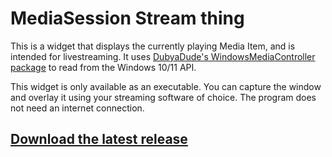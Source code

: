 # MediaSession Stream thing

This is a widget that displays the currently playing Media Item, and is intended for livestreaming. It uses [DubyaDude's WindowsMediaController package](https://github.com/DubyaDude/WindowsMediaController) to read from the Windows 10/11 API.

This widget is only available as an executable. You can capture the window and overlay it using your streaming software of choice. The program does not need an internet connection.

## [Download the latest release](https://github.com/x-sheep/WindowsMediaController/releases)
